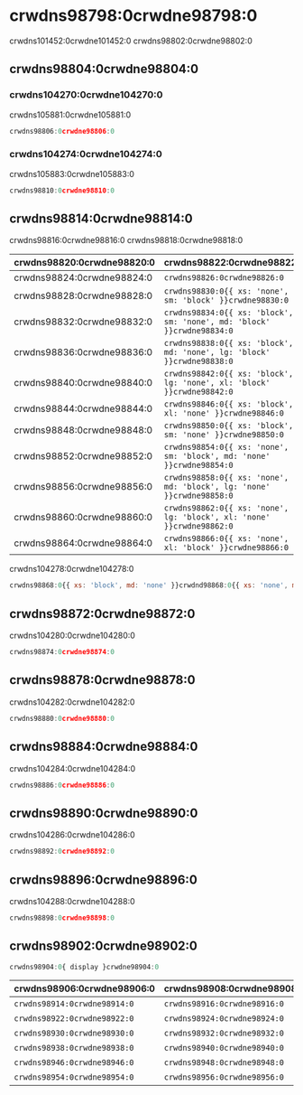 # crwdns98798:0crwdne98798:0

<p class="description">crwdns101452:0crwdne101452:0 crwdns98802:0crwdne98802:0</p>

## crwdns98804:0crwdne98804:0

### crwdns104270:0crwdne104270:0

crwdns105881:0crwdne105881:0

```jsx
crwdns98806:0crwdne98806:0
```

### crwdns104274:0crwdne104274:0

crwdns105883:0crwdne105883:0

```jsx
crwdns98810:0crwdne98810:0
```

## crwdns98814:0crwdne98814:0

crwdns98816:0crwdne98816:0 crwdns98818:0crwdne98818:0

| crwdns98820:0crwdne98820:0 | crwdns98822:0crwdne98822:0                                             |
|:-------------------------- |:---------------------------------------------------------------------- |
| crwdns98824:0crwdne98824:0 | `crwdns98826:0crwdne98826:0`                                           |
| crwdns98828:0crwdne98828:0 | `crwdns98830:0{{ xs: 'none', sm: 'block' }}crwdne98830:0`              |
| crwdns98832:0crwdne98832:0 | `crwdns98834:0{{ xs: 'block', sm: 'none', md: 'block' }}crwdne98834:0` |
| crwdns98836:0crwdne98836:0 | `crwdns98838:0{{ xs: 'block', md: 'none', lg: 'block' }}crwdne98838:0` |
| crwdns98840:0crwdne98840:0 | `crwdns98842:0{{ xs: 'block', lg: 'none', xl: 'block' }}crwdne98842:0` |
| crwdns98844:0crwdne98844:0 | `crwdns98846:0{{ xs: 'block', xl: 'none' }}crwdne98846:0`              |
| crwdns98848:0crwdne98848:0 | `crwdns98850:0{{ xs: 'block', sm: 'none' }}crwdne98850:0`              |
| crwdns98852:0crwdne98852:0 | `crwdns98854:0{{ xs: 'none', sm: 'block', md: 'none' }}crwdne98854:0`  |
| crwdns98856:0crwdne98856:0 | `crwdns98858:0{{ xs: 'none', md: 'block', lg: 'none' }}crwdne98858:0`  |
| crwdns98860:0crwdne98860:0 | `crwdns98862:0{{ xs: 'none', lg: 'block', xl: 'none' }}crwdne98862:0`  |
| crwdns98864:0crwdne98864:0 | `crwdns98866:0{{ xs: 'none', xl: 'block' }}crwdne98866:0`              |


crwdns104278:0crwdne104278:0

```jsx
crwdns98868:0{{ xs: 'block', md: 'none' }}crwdnd98868:0{{ xs: 'none', md: 'block' }}crwdne98868:0
```

## crwdns98872:0crwdne98872:0

crwdns104280:0crwdne104280:0

```jsx
crwdns98874:0crwdne98874:0
```

## crwdns98878:0crwdne98878:0

crwdns104282:0crwdne104282:0

```jsx
crwdns98880:0crwdne98880:0
```

## crwdns98884:0crwdne98884:0

crwdns104284:0crwdne104284:0

```jsx
crwdns98886:0crwdne98886:0
```

## crwdns98890:0crwdne98890:0

crwdns104286:0crwdne104286:0

```jsx
crwdns98892:0crwdne98892:0
```

## crwdns98896:0crwdne98896:0

crwdns104288:0crwdne104288:0

```jsx
crwdns98898:0crwdne98898:0
```

## crwdns98902:0crwdne98902:0

```js
crwdns98904:0{ display }crwdne98904:0
```

| crwdns98906:0crwdne98906:0   | crwdns98908:0crwdne98908:0   | crwdns98910:0crwdne98910:0   | crwdns98912:0crwdne98912:0 |
|:---------------------------- |:---------------------------- |:---------------------------- |:-------------------------- |
| `crwdns98914:0crwdne98914:0` | `crwdns98916:0crwdne98916:0` | `crwdns98918:0crwdne98918:0` | crwdns98920:0crwdne98920:0 |
| `crwdns98922:0crwdne98922:0` | `crwdns98924:0crwdne98924:0` | `crwdns98926:0crwdne98926:0` | crwdns98928:0crwdne98928:0 |
| `crwdns98930:0crwdne98930:0` | `crwdns98932:0crwdne98932:0` | `crwdns98934:0crwdne98934:0` | crwdns98936:0crwdne98936:0 |
| `crwdns98938:0crwdne98938:0` | `crwdns98940:0crwdne98940:0` | `crwdns98942:0crwdne98942:0` | crwdns98944:0crwdne98944:0 |
| `crwdns98946:0crwdne98946:0` | `crwdns98948:0crwdne98948:0` | `crwdns98950:0crwdne98950:0` | crwdns98952:0crwdne98952:0 |
| `crwdns98954:0crwdne98954:0` | `crwdns98956:0crwdne98956:0` | `crwdns98958:0crwdne98958:0` | crwdns98960:0crwdne98960:0 |